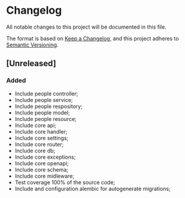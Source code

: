 # Changelog

All notable changes to this project will be documented in this file.

The format is based on [Keep a Changelog](https://keepachangelog.com/en/1.1.0/),
and this project adheres to [Semantic Versioning](https://semver.org/spec/v2.0.0.html).

## [Unreleased]

### Added

- Include people controller;
- Include people service;
- Include people respository;
- Include people model;
- Include people resource;
- Include core api;
- Include core handler;
- Include core settings;
- Include core router;
- Include core db;
- Include core exceptions;
- Include core openapi;
- Include core schema;
- Include core midleware;
- Test coverage 100% of the source code;
- Include and configuration alembic for autogenerate migrations;
